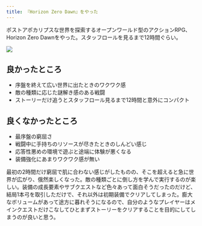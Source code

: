 ```yaml
---
title: 『Horizon Zero Dawn』をやった
---
```

ポストアポカリプスな世界を探索するオープンワールド型のアクションRPG、Horizon Zero Dawnをやった。スタッフロールを見るまで12時間ぐらい。

![](https://lh3.googleusercontent.com/docs/ADP-6oEpcfsUE7RJBOz4KMbG9C5QPF5uidZSc-ja96RK2TYp7_j8Nllo8e7MGTTcaxPukA2a7F2pqR1L8bYmHFQlUL2tQM9NSgnC9M-5-KdmSBsGnj6XfZTQjht1A45EzUAQuBZQIbKKLEvSFZ4U7_EtlbGLWVebr5K2UProzdni31yvARmrwTCpDOlhggWZO6c3oqXc1_-ZNnUw99A1h-BMehXhVEdGTLUmEwcAGm0CeZKfKJW_OGPcqR7Wvm52HCKIkn62pL9VQE7yDqgspSCbSXymy5jrCMdyHDMP3FPL9RnnJNwkceewAodXcfQ6T0SyGJL4terOfBgmF4Uxu2Z4XGqj44YXGMEYw3KjjC1jxLJdrwRXpQXeiTr6ClJIGvW2G2FkWEE5hMfmEJEmCYtrB-VpluomqCgHv9H6yhDRxaE2oP8DJM76R3tZiGb9Xt4tOob0XJv7pbKDGtpV92DQcRnIwRyR7vOOqkmXaQU8hVP_DBqLbkBbLWUuXDeMS1-VAZoppH56I2L1bd1VjN7KSCDbaD_XZ7Cmp432q0SZdM2zDklIcicYPa7_eyAJd7gzlTpXKz_Al04WO9G3-X_N7827Cu5N6TEaaEl3Nm4ISf7DVl5tRVfSB8Fgy5bfrrx6ODifgxTEu5d2VWj8X1PM3ASpEnNR9O4-DuiZq2FeEK4XbbJkc9Y25PmpQQNDuENv7SQEHgqoVKSo0tNuGr3HRW-do4rMPfZbw2pWErLS6_-JknBdy7UYne83OAvSjHwH0lkB2eBVapnUeqSZUEDPKOIidm3TzMuJMC702jZgSMTGO1ag82rMDGS1wje3giRC1mdu3nTJfq76wAYoeB2sMDPy48On-8boyh_T41BmSqK6PLvBZh2hcD92Ub-AXBbUUhZcldIQ0KZ_G1WTc31Ysk1ZVWIpJt8ZKf_juyXjg5bpUktGGMDvmoLa__CsGNR_2JmWfjN7lEUPPN4OEb8-LyR2lSprtFuj_h3GBz8tCjKe8G-pmMPj9UqRqhJEULrYt2c5AvwOPg_XuH-ucaZn8OnzmH_tTds2zCwxJ5w1-XUlQXqTQTGgxYJ1vJ-c_5MZJFhCh94spLr0E0VPEk6z1DavIgzg4x_UQtOF4oDQraprSV8eeS7o4ON0KjrYR_Kf1xq0B9c8szjj0a74XmWOKU4K1GvSVrlzMSgGt2J5TOmHeqpfXyNn4SfYdSu1bnMfkrg5zfR72pz6MmNqIq0FPxbCoeV5JrQg8rESnA8IwkMGfvxOSA)

良かったところ
-------

*   序盤を終えて広い世界に出たときのワクワク感
*   敵の種類に応じた謎解き感のある戦闘
*   ストーリーだけ追うとスタッフロール見るまで12時間と意外にコンパクト

良くなかったところ
---------

*   最序盤の窮屈さ
*   戦闘中に手持ちのリソースが尽きたときのしんどい感じ
*   応答性悪めの環境で遊ぶと途端に体験が悪くなる
*   装備強化にあまりワクワク感が無い

最初の2時間だけ窮屈で肌に合わない感じがしたものの、そこを超えると急に世界が広がり、俄然楽しくなった。敵の種類ごとに倒し方を学んで実行するのが楽しい。装備の成長要素やサブクエストなど色々あって面白そうだったのだけど、結局1本弓を取引しただけで、それ以外は初期装備でクリアしてしまった。膨大なボリュームがあって途方に暮れそうになるので、自分のようなプレイヤーはメインクエストだけこなしてひとまずストーリーをクリアすることを目的にしてしまうのが良いと思う。
